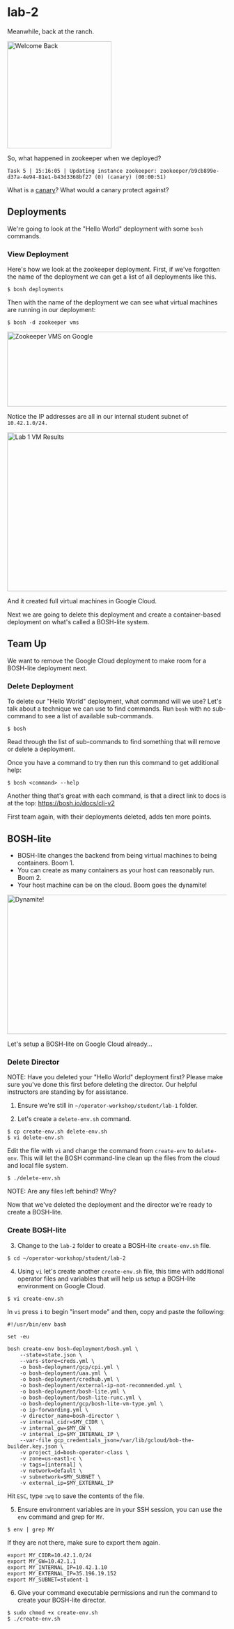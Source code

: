 # lab-2

Meanwhile, back at the ranch.

<img src="https://github.com/starkandwayne/operator-workshop/raw/master/images/welcome-back.gif" width="239" height="246" title="Welcome Back">

So, what happened in zookeeper when we deployed?

```
Task 5 | 15:16:05 | Updating instance zookeeper: zookeeper/b9cb899e-d37a-4e94-81e1-b43d3368bf27 (0) (canary) (00:00:51)
```

What is a [canary][canary]?  What would a canary protect against?

## Deployments

We're going to look at the "Hello World" deployment with some `bosh` commands.

### View Deployment

Here's how we look at the zookeeper deployment.  First, if we've forgotten the
name of the deployment we can get a list of all deployments like this.

```
$ bosh deployments
```

Then with the name of the deployment we can see what virtual machines are
running in our deployment:

```
$ bosh -d zookeeper vms
```

<img src="https://github.com/starkandwayne/operator-workshop/raw/master/images/zookeeper-vms-google.png" width="700" height="172" title="Zookeeper VMS on Google">

Notice the IP addresses are all in our internal student subnet of `10.42.1.0/24.`

<img src="https://github.com/starkandwayne/operator-workshop/raw/master/images/lab-1-vm-results.png" width="749" height="365" title="Lab 1 VM Results">

And it created full virtual machines in Google Cloud.

Next we are going to delete this deployment and create a container-based
deployment on what's called a BOSH-lite system.

## Team Up

We want to remove the Google Cloud deployment to make room for a BOSH-lite
deployment next.  

### Delete Deployment

To delete our "Hello World" deployment, what command will we use? Let's talk
about a technique we can use to find commands. Run `bosh` with no sub-command
to see a list of available sub-commands.

```
$ bosh
```

Read through the list of sub-commands to find something that will remove or
delete a deployment.

Once you have a command to try then run this command to get additional help:

```
$ bosh <command> --help
```

Another thing that's great with each command, is that a direct link to docs is
at the top: https://bosh.io/docs/cli-v2

First team again, with their deployments deleted, adds ten more points.

## BOSH-lite

* BOSH-lite changes the backend from being virtual machines to being containers. Boom 1.
* You can create as many containers as your host can reasonably run. Boom 2.
* Your host machine can be on the cloud. Boom goes the dynamite!

<img src="https://github.com/starkandwayne/operator-workshop/raw/master/images/dynamite.gif" width="608" height="320" title="Dynamite!">

Let's setup a BOSH-lite on Google Cloud already...

### Delete Director

NOTE: Have you deleted your "Hello World" deployment first?  Please make sure
you've done this first before deleting the director.  Our helpful instructors
are standing by for assistance.

1. Ensure we're still in `~/operator-workshop/student/lab-1` folder.

2. Let's create a `delete-env.sh` command.

```
$ cp create-env.sh delete-env.sh
$ vi delete-env.sh
```

Edit the file with `vi` and change the command from `create-env` to
`delete-env`.  This will let the BOSH command-line clean up the files
from the cloud and local file system.

```
$ ./delete-env.sh
```

NOTE: Are any files left behind?  Why?

Now that we've deleted the deployment and the director we're ready to create
a BOSH-lite.

### Create BOSH-lite

3. Change to the `lab-2` folder to create a BOSH-lite `create-env.sh` file.

```
$ cd ~/operator-workshop/student/lab-2
```

4. Using `vi` let's create another `create-env.sh` file, this time with
additional operator files and variables that will help us setup a BOSH-lite
environment on Google Cloud.

```
$ vi create-env.sh
```

In `vi` press `i` to begin "insert mode" and then, copy and paste the following:

```
#!/usr/bin/env bash

set -eu

bosh create-env bosh-deployment/bosh.yml \
    --state=state.json \
    --vars-store=creds.yml \
    -o bosh-deployment/gcp/cpi.yml \
    -o bosh-deployment/uaa.yml \
    -o bosh-deployment/credhub.yml \
    -o bosh-deployment/external-ip-not-recommended.yml \
    -o bosh-deployment/bosh-lite.yml \
    -o bosh-deployment/bosh-lite-runc.yml \
    -o bosh-deployment/gcp/bosh-lite-vm-type.yml \
    -o ip-forwarding.yml \
    -v director_name=bosh-director \
    -v internal_cidr=$MY_CIDR \
    -v internal_gw=$MY_GW \
    -v internal_ip=$MY_INTERNAL_IP \
    --var-file gcp_credentials_json=/var/lib/gcloud/bob-the-builder.key.json \
    -v project_id=bosh-operator-class \
    -v zone=us-east1-c \
    -v tags=[internal] \
    -v network=default \
    -v subnetwork=$MY_SUBNET \
    -v external_ip=$MY_EXTERNAL_IP
```

Hit `ESC`, type `:wq` to save the contents of the file.

5. Ensure environment variables are in your SSH session, you can use the `env`
command and grep for `MY`.

```
$ env | grep MY
```

If they are not there, make sure to export them again.

```
export MY_CIDR=10.42.1.0/24
export MY_GW=10.42.1.1
export MY_INTERNAL_IP=10.42.1.10
export MY_EXTERNAL_IP=35.196.19.152
export MY_SUBNET=student-1
```

6. Give your command executable permissions and run the command to create your
BOSH-lite director.

```
$ sudo chmod +x create-env.sh
$ ./create-env.sh
```

[//]: # (Pictures)



[//]: # (Links)

[canary]: https://bosh.io/docs/terminology.html#canary
[lab-3]: https://github.com/starkandwayne/operator-workshop/tree/master/student/lab-3
